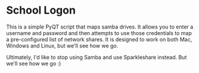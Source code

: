 School Logon
============

This is a simple PyQT script that maps samba drives.  It allows you to enter a username and password and then attempts to use those credentials to map a pre-configured list of network shares.  It is designed to work on both Mac, Windows and Linux, but we'll see how we go.

Ultimately, I'd like to stop using Samba and use Sparkleshare instead.  But we'll see how we go :)

